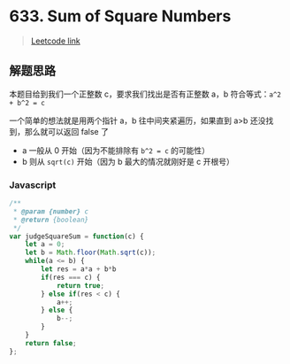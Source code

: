 # 633. Sum of Square Numbers

> [Leetcode link](https://leetcode.com/problems/sum-of-square-numbers/description/)



## 解题思路

本题目给到我们一个正整数 c，要求我们找出是否有正整数 a，b 符合等式：`a^2 + b^2 = c`

一个简单的想法就是用两个指针 a，b 往中间夹紧遍历，如果直到 a>b 还没找到，那么就可以返回 false 了

- a 一般从 0 开始（因为不能排除有 `b^2 = c` 的可能性）
- b 则从 `sqrt(c)` 开始（因为 b 最大的情况就刚好是 c 开根号）



### Javascript

```js
/**
 * @param {number} c
 * @return {boolean}
 */
var judgeSquareSum = function(c) {
    let a = 0;
    let b = Math.floor(Math.sqrt(c));
    while(a <= b) {
        let res = a*a + b*b
        if(res === c) {
            return true;
        } else if(res < c) {
            a++;
        } else {
            b--;
        }
    }
    return false;
};
```

